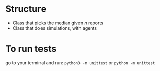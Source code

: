 # Structure

- Class that picks the median given $n$ reports
- Class that does simulations, with agents 

# To run tests

go to your terminal and run:
``python3 -m unittest``
or 
``python -m unittest``